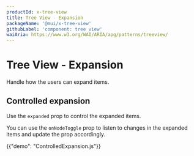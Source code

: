 ```yaml
---
productId: x-tree-view
title: Tree View - Expansion
packageName: '@mui/x-tree-view'
githubLabel: 'component: tree view'
waiAria: https://www.w3.org/WAI/ARIA/apg/patterns/treeview/
---
```


# Tree View - Expansion

<p class="description">Handle how the users can expand items.</p>

## Controlled expansion

Use the `expanded` prop to control the expanded items.

You can use the `onNodeToggle` prop to listen to changes in the expanded items and update the prop accordingly.

{{"demo": "ControlledExpansion.js"}}
